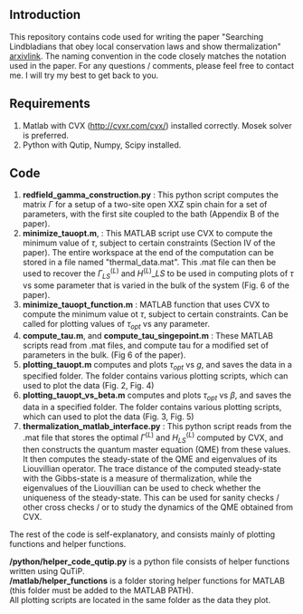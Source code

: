 ## Introduction
This repository contains code used for writing the paper "Searching Lindbladians that obey local conservation laws and show thermalization" [arxivlink](https://arxiv.org/abs/2301.02146). The naming convention in the code closely matches the notation used in the paper. For any questions / comments, please feel free to contact me. I will try my best to get back to you. 

## Requirements
1. Matlab with CVX (http://cvxr.com/cvx/) installed correctly. Mosek solver is preferred.
2. Python with Qutip, Numpy, Scipy installed.

## Code
1. **redfield_gamma_construction.py** : This python script computes the matrix $\Gamma$ for a setup of a two-site open XXZ spin chain for a set of parameters, with the first site coupled to the bath (Appendix B of the paper).
2. **minimize_tauopt.m**, : This MATLAB script use CVX to compute the minimum value of $\tau$, subject to certain constraints (Section IV of the paper). The entire workspace at the end of the computation can be stored in a file named "thermal_data.mat". This .mat file can then be used to recover the $\Gamma^{(L)}_{LS}$ and $H^{(L)}\_{LS}$  to be used in computing plots of $\tau$ vs some parameter that is varied in the bulk of the system (Fig. 6 of the paper). 
3.  **minimize_tauopt_function.m** : MATLAB function that uses CVX to compute the minimum value ot $\tau$, subject to certain constraints. Can be called for plotting values of $\tau_{opt}$ vs any  parameter.
4.  **compute_tau.m**, and **compute_tau_singepoint.m** : These MATLAB scripts read from .mat files, and compute tau for a modified set of parameters in the bulk. (Fig 6 of the paper). 
5.  **plotting_tauopt.m** computes and plots $\tau_{opt}$ vs $g$, and saves the data in a specified folder. The folder contains various plotting scripts, which can used to plot the data (Fig. 2, Fig. 4)
6.   **plotting_tauopt_vs_beta.m** computes and plots $\tau_{opt}$ vs $\beta$, and saves the data in a specified folder. The folder contains various plotting scripts, which can used to plot the data (Fig. 3, Fig. 5)
7.  **thermalization_matlab_interface.py** : This python script reads from the .mat file that stores the optimal $\Gamma^{(L)}$ and $H^{(L)}_{LS}$ computed by CVX, and then constructs the quantum master equation (QME) from these values. It then computes the steady-state of the QME and eigenvalues of its Liouvillian operator. The trace distance of the computed steady-state with the Gibbs-state is a measure of thermalization, while the eigenvalues of the Liouvillian can be used to check whether the uniqueness of the steady-state. This can be used for sanity checks / other cross checks / or to study the dynamics of the QME obtained from CVX. 


The rest of the code is self-explanatory, and consists mainly of plotting functions and helper functions.  

 **/python/helper_code_qutip.py** is a python file consists of helper functions written using QuTiP.  
  **/matlab/helper_functions** is a folder storing helper functions for MATLAB (this folder must be added to the MATLAB PATH).  
All plotting scripts are located in the same folder as the data they plot.

